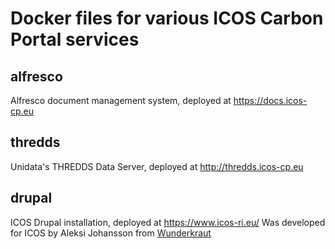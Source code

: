Docker files for various ICOS Carbon Portal services
====================================================

alfresco
--------
Alfresco document management system, deployed at https://docs.icos-cp.eu

thredds
-------
Unidata's THREDDS Data Server, deployed at http://thredds.icos-cp.eu

drupal
------
ICOS Drupal installation, deployed at https://www.icos-ri.eu/
Was developed for ICOS by Aleksi Johansson from [Wunderkraut](http://wunderkraut.com/)


